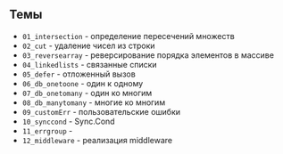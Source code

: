 
## Темы

+ `01_intersection`   - определение пересечений множеств
+ `02_cut`            - удаление чисел из строки
+ `03_reversearray`   - реверсирование порядка элементов в массиве
+ `04_linkedlists`    - связанные списки
+ `05_defer`          - отложенный вызов
+ `06_db_onetoone`    - один к одному
+ `07_db_onetomany`   - один ко многим
+ `08_db_manytomany`  - многие ко многим
+ `09_customErr`      - пользовательские ошибки
+ `10_synccond`       - Sync.Cond
+ `11_errgroup`       - 
+ `12_middleware`     - реализация middleware